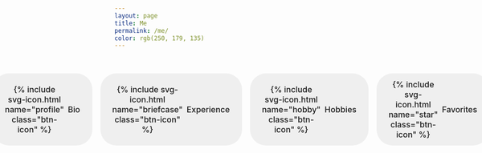 ```yaml
---
layout: page
title: Me
permalink: /me/
color: rgb(250, 179, 135)
---
```


<div id="canvas-container" 
     data-moon-url="{{ '/assets/3DObjects/moon.glb' | relative_url }}"
     data-astronaut-url="{{ '/assets/3DObjects/astropink.glb' | relative_url }}" >
</div>

<div class="section-nav">
  <button class="section-btn" data-section="bio">
    {% include svg-icon.html name="profile" class="btn-icon" %}
    <span>Bio</span>
  </button>
  <button class="section-btn" data-section="experience">
    {% include svg-icon.html name="briefcase" class="btn-icon" %}
    <span>Experience</span>
  </button>
  <button class="section-btn" data-section="hobbies">
    {% include svg-icon.html name="hobby" class="btn-icon" %}
    <span>Hobbies</span>
  </button>
  <button class="section-btn" data-section="favorites">
    {% include svg-icon.html name="star" class="btn-icon" %}
    <span>Favorites</span>
  </button>
</div>

<div class="section-content">
  <!-- Bio Section -->
  <div id="marker-bio" class="section-marker"></div>
  <section id="bio">
    <p>If my social media presence has ever revealed a truth about me, it's that "about me" sections and I have been in a philosophical conflict for as long as my digital footprint has existed. (My first one ever was "*describes who he is*", and the latest being, "Why is it always Bios?")</p>
    <p>But here we go. My name is Dario. I am mainly a web developer, with a passion for frontend technologies.</p>
  </section>

  <!-- Experience Section -->
  <div id="marker-experience" class="section-marker"></div>
  <section id="experience">
    <h2>Professional Journey</h2>
    <h3>Web Development</h3>
<p>
  I have several years of experience in web development and its associated
  technologies. I designed the curriculum for a beginner-level web development
  course, which I taught for several years, leaving hundreds of students
  satisfied.
</p>
<p>
  I am proficient in JavaScript, HTML, CSS, and React on the frontend, and
  Node.js, Express.js, and ASP.NET on the backend.
</p>
<h3>Desktop Development</h3>
<p>
  I have developed numerous desktop applications for Windows users, utilizing
  technologies such as WinForms and Xamarin.Forms. Additionally, I briefly
  explored Flutter and Dart.
</p>
<h3>Programming Languages</h3>
<p>
  I am passionate about Java and have designed a beginner-level course focused
  on the core concepts of the language and basic data structures and algorithms
  (DSA), which I successfully taught for several years.
</p>
<h3>Open Source</h3>
<p>
  I am an active contributor to open-source projects on GitHub. I have
  contributed to several projects, including the popular MDN Web Docs.
</p>
<h3>Skills</h3>
<ul>
  <li>JavaScript</li>
  <li>HTML</li>
  <li>CSS</li>
  <li>React</li>
  <li>Node.js</li>
  <li>Express.js</li>
  <li>ASP.NET</li>
  <li>Java</li>
  <li>WinForms</li>
  <li>Xamarin.Forms</li>
  <li>Flutter</li>
  <li>Dart</li>
  <li>DSA</li>
  <li>C#</li>
  <li>SQL</li>
  <li>Git</li>
  <li>GitHub</li>
</ul>
<h3>Languages</h3>
<ul>
<li>English</li>
<li>Italian</li>
<li>Albanian</li>
<li>Albanian Sign Language</li>
</ul>

    <!-- Add your experience content -->
  </section>

  <!-- Hobbies Section -->
  <div id="marker-hobbies" class="section-marker"></div>
  <section id="hobbies">
    <h2>Favorite Activities</h2>
    <h3>Running</h3>
    <p>
      I love running; it's my favorite way to get some exercise. I recently
      rediscovered this hobby and am currently running 5k in 35 minutes. My goal is
      to complete a half marathon by the end of the year.
    </p>
    <h3>Swimming</h3>
    <p>
      I grew up in a coastal city at the meeting point of the Adriatic and Ionian
      seas. Swimming has always been an important part of my life.
    </p>
    <h3>Reading</h3>
    <p>
      I love exploring a wide range of genres. While I mostly read
      fiction, I adore the classics. I also enjoy non-fiction, particularly topics
      on math and science. However, my greatest passion lies in poetry. I appreciate
      poetry across all genres, though I have a soft spot for French Symbolism,
      Surrealism, Dadaism, and Italian Hermeticism.
    </p>
    <h3>Playing Chess</h3>
    <p>
      I started playing chess eight years ago and still approach it with the same
      enthusiasm. It’s a fantastic way for me to relax and keep my mind sharp.
    </p>
    <h3>Gaming</h3>
    <p>
      I am a casual gamer and enjoy metroidvania platformers and action roguelikes.
      My recent achievements include defeating the final boss in <strong>Nine Sols</strong> and
      completing <strong>Slay the Spire</strong> on Ascension 20.
    </p>

  </section>

  <!-- Favorites Section -->
  <div id="marker-favorites" class="section-marker"></div>
  <section id="favorites">
    <h2>My Favorites</h2>
      <h3>Color</h3>
        <p>
          My favorite color is <span style="color: #fe640b">orange</span>, like a
          peach or the sunset reflection at the meeting point of the Ionian and Adriatic
          Seas in my hometown.
        </p>
      <h3>Food</h3>
        <p>
          My favorite food is pasta, and my favorite types are either linguine or
          penne rigate. I can make the best cherry tomato sauce with basil.
        </p>
      <h3>Book</h3>
        <p>
          This is a hard one, and I’m going to cheat. So here is the resolution of
          my internal battle:
        </p>
        <ul>
          <li>
            My favorite Albanian novel: <em>The General of the Dead Army</em> by
            Ismail Kadare
          </li>
          <li>My favorite epic poem: <em>The Odyssey</em> by Homer</li>
          <li>My favorite poetry book: <em>A Season in Hell</em> by Arthur Rimbaud</li>
          <li>My favorite novel: <em>The Magic Mountain</em> by Thomas Mann</li>
          <li>
            My favorite play: <em>The Resistible Rise of Arturo Ui</em> by Bertolt
            Brecht
          </li>
          <li>My favorite short story: <em>The Overcoat</em> by Nikolai Gogol</li>
        </ul>
      <h3>Movie</h3>
        <p>My favorite movie is <em>Night on Earth</em> by Jim Jarmusch.</p>
      <h3>Song</h3>
        <p>I’m not going to pick a favorite song because it’s a transient, dynamic feeling. However, I do have a favorite music video: Rihanna's <em>Needed Me</em>, directed by one of my favorite movie directors, Harmony Korine.</p>
      <h3>Language</h3>
        <p>My favorite language is Albanian. It's sweet, it's soft, it's complex.</p>
      <h3>Sport</h3>
        <p>My favorite sport is Volleyball.</p>
      <br>
      <br>
      <h4>In progress...</h4>
</section>
</div>

<script>
  document.addEventListener('DOMContentLoaded', function() {
    const buttons = document.querySelectorAll('.section-btn');
    const sections = document.querySelectorAll('.section-content section');
    const nav = document.querySelector('.section-nav');
    
    // Hide all sections initially
    sections.forEach(section => section.style.display = 'none');
    
    // Button click handler
    buttons.forEach(button => {
      button.addEventListener('click', function() {
        const sectionId = this.getAttribute('data-section');
        
        // Remove active class from all buttons and hide all sections
        buttons.forEach(btn => btn.classList.remove('active'));
        sections.forEach(section => section.classList.remove('active'));
        sections.forEach(section => section.style.display = 'none');
        
        // Add active class to clicked button
        this.classList.add('active');
        
        // Show the corresponding section
        const targetSection = document.getElementById(sectionId);
        targetSection.classList.add('active');
        targetSection.style.display = 'block';
        
        // Scroll to the marker
        const marker = document.getElementById(`marker-${sectionId}`);
        setTimeout(() => {
          const offset = nav.offsetHeight + 200; // Adjust this value as needed
          const markerPosition = marker.getBoundingClientRect().top + window.pageYOffset - offset;
          window.scrollTo({
            top: markerPosition,
            behavior: 'smooth'
          });
        }, 50);
      });
    });
    
    // URL hash checking code
    if (window.location.hash) {
      const sectionId = window.location.hash.substring(1); // Remove the #
      const targetButton = document.querySelector(`.section-btn[data-section="${sectionId}"]`);
      if (targetButton) {
        targetButton.click(); // Simulate click on the appropriate button
      }
    }
    
    // Sticky navigation code
    window.addEventListener('scroll', function() {
      const navRect = nav.getBoundingClientRect();
      const isStuck = navRect.top <= 60; // Adjust this value to match the height of your navbar
      nav.classList.toggle('stuck', isStuck);
    });
  });
</script>

<style>
  .section-nav {
  display: flex;
  justify-content: center;
  gap: 1rem;
  margin: 2rem 0;
  padding: 1rem 0;
  position: sticky;
  top: 60px; /* Adjust this value to match the height of your navbar */
  z-index: 100;
  background-color: var(--background-color);
  transition: border-bottom 0.3s ease;
}

/* Add a class for when the nav is stuck */
.section-nav.stuck {
  border-bottom: 1px solid var(--nav-menu-color);
}

  .btn-icon {
  width: 18px;
  height: 18px;
  fill: currentColor;
  transition: transform 0.3s, color 0.3s;
}

/* Button hover animation for icons */
.section-btn:hover .btn-icon {
  transform: scale(1.2);
}
  
  /* Base button styles */
.section-btn {
  display: flex;
  align-items: center;
  gap: 0.5rem; /* Space between icon and text */
  border: none;
  padding: 0.75rem 1.5rem;
  border-radius: 2rem; /* Rounder buttons */
  cursor: pointer;
  font-family: inherit;
  font-size: 1rem;
  font-weight: 500;
  transition: all 0.3s;
  background-size: 200% 100%;
  background-position: left center;
  color: var(--inverted-text-color);
}
  
  /* Bio button - orange gradient */
  .section-btn[data-section="bio"] {
    background-image: linear-gradient(120deg, var(--nav-link-1-color), var(--logo-red));
  }
  
  /* Experience button - green gradient */
  .section-btn[data-section="experience"] {
    background-image: linear-gradient(120deg, var(--nav-link-2-color), var(--primitive-sapphire));
  }
  
  /* Hobbies button - purple gradient */
  .section-btn[data-section="hobbies"] {
    background-image: linear-gradient(120deg, var(--nav-link-3-color), var(--inline-code));
  }
  
  /* Favorites button - pink gradient */
  .section-btn[data-section="favorites"] {
    background-image: linear-gradient(120deg, var(--logo-pink), var(--hero-gradient-2));
  }
  
  /* Hover effect - shift gradient */
  .section-btn:hover {
    background-position: right center;
  }
  
  
  .section-content section {
    display: none;
    animation: fadeIn 0.5s;
  }
  
  .section-content section.active {
    display: block;
  }
  
  @keyframes fadeIn {
    from { opacity: 0; transform: translateY(10px); }
    to { opacity: 1; transform: translateY(0); }
  }
  @keyframes icon-pulsate {
  0% {
    transform: scale(1);
  }
  50% {
    transform: scale(1.3);
  }
  100% {
    transform: scale(1);
  }
}
.section-btn.active .btn-icon {
  animation: icon-pulsate 2s infinite ease-in-out;
  color: var(--logo-yellow) !important
}
.section-btn:not(.active) .btn-icon {
  animation: none;
}
.section-btn:hover:not(.active) .btn-icon {
  transform: scale(1.1);
}
.section-marker {
  height: 1px;
  opacity: 0;
  pointer-events: none;
  margin-top: 120px; /* Adjust this value to control scroll position */
  margin-bottom: -120px; /* Compensate so section appears in the right place */
  scroll-margin-top: 80px; /* Modern browsers - space between nav and section */
}

@media (max-width: 768px) {
  .section-btn {
    padding: 0.5rem 1rem;
    font-size: 0.875rem; /* Smaller font size */
    border-radius: 1.5rem; /* Slightly less round */
  }

  .btn-icon {
    width: 16px; /* Smaller icon size */
    height: 16px;
  }

  .section-btn span {
    display: none; /* Hide text on mobile */
  }
}
</style>
